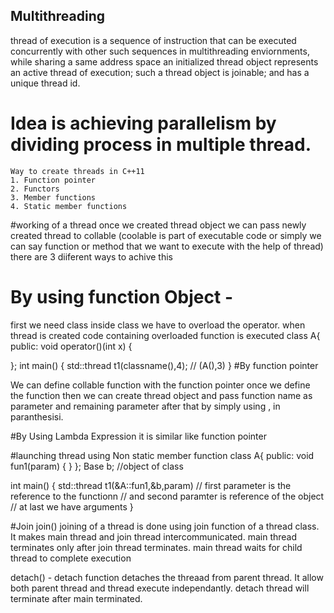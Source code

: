 ## Multithreading
thread of execution is a sequence of instruction that can be executed concurrently with other such sequences in multithreading enviornments, while sharing a same address space 
an initialized thread object represents an active thread of execution; such a thread object is joinable; and has a unique thread id.
# Idea is achieving parallelism by dividing process in multiple thread.


	Way to create threads in C++11
	1. Function pointer
	2. Functors
	3. Member functions
	4. Static member functions
 #working of a thread 
 once we created thread object we can pass newly created thread to collable (coolable is part of executable code or simply we can say function or method that we want to execute with the help of thread)
 there are 3 diiferent ways to achive this 
 
 # By using function Object -
 first we need class inside class we have to overload the operator. when thread is created code containing overloaded function is executed 
 class A{
 public:
 void operator()(int x)
 {
 	
 };
 int main()
 {
 	std::thread t1(classname(),4); // (A(),3)
}
#By function pointer

We can define collable function with the function pointer 
once we define the function then we can create thread object and pass function name as parameter and remaining parameter after that by simply using , in paranthesisi.

#By Using Lambda Expression 
it is similar like function pointer 

#launching thread using Non static member function
class A{
public:
	void fun1(param)
 {
 }
};
Base b; //object of class

int main()
{
std::thread t1(&A::fun1,&b,param)
// first parameter is the reference to the functionn
// and second paramter is reference of the object
// at last we have arguments
}









#Join 
join() joining of a thread is done using join function of a thread class. It makes main thread and join thread intercommunicated. main thread terminates only after join thread terminates.
main thread waits for child thread to complete execution 

detach() - detach function detaches the threaad from parent thread. It allow both parent thread and thread execute independantly. detach thread will terminate after main terminated.





